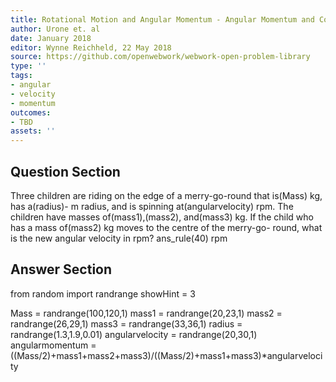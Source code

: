 ```yaml
---
title: Rotational Motion and Angular Momentum - Angular Momentum and Conservation
author: Urone et. al
date: January 2018
editor: Wynne Reichheld, 22 May 2018
source: https://github.com/openwebwork/webwork-open-problem-library
type: ''
tags:
- angular
- velocity
- momentum
outcomes:
- TBD
assets: ''
---
```


## Question Section 

Three children are riding on the edge of a merry-go-round that is(Mass) kg, has a(radius)- m radius, and is spinning at(angularvelocity) rpm. The children have masses of(mass1),(mass2), and(mass3) kg. If the child who has a mass of(mass2) kg moves to the centre of the merry-go- round, what is the new angular velocity in rpm?
ans_rule(40) rpm



## Answer Section

from random import randrange
showHint = 3

Mass = randrange(100,120,1)
mass1 = randrange(20,23,1)
mass2 = randrange(26,29,1)
mass3 = randrange(33,36,1)
radius = randrange(1.3,1.9,0.01)
angularvelocity = randrange(20,30,1)
angularmomentum = ((Mass/2)+mass1+mass2+mass3)/((Mass/2)+mass1+mass3)*angularvelocity